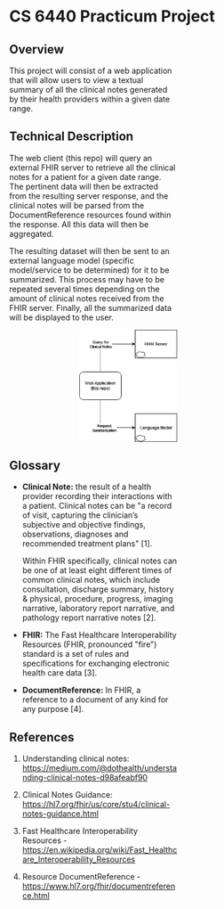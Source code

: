 # CS 6440 Practicum Project

## Overview

<p style="width: 60%">
This project will consist of a web application that will allow users to view a textual summary of all the clinical notes generated by their health 
providers within a given date range.
</p>

## Technical Description

<p style="width: 60%">
The web client (this repo) will query an external FHIR server to retrieve all the clinical notes for a patient for a given date range. 
The pertinent data will then be extracted from the resulting server response, and the clinical notes will be parsed from the DocumentReference 
resources found within the response. All this data will then be aggregated. 
</p>

<p style="width: 60%">
The resulting dataset will then be sent to an external language model (specific model/service to be determined) for it to be summarized.
This process may have to be repeated several times depending on the amount of clinical notes received from the FHIR server. Finally, all the summarized data will be displayed to the user.
</p>


<img 
    style="display: block; 
           margin-left: 25%;
           margin-right: auto;
           width: 35%;"
    src="./docs/diagram_1.png" 
    alt="Architectural Diagram">
</img>


## Glossary

<div style="width: 60%">

- **Clinical Note:** the result of a health provider recording their interactions with a patient. Clinical notes can be "a record of visit, capturing the clinician’s subjective and objective findings, observations, diagnoses and recommended treatment plans" [1].   

  Within FHIR specifically, clinical notes can be one of at least eight different times of common clinical notes, which include consultation, discharge summary, history & physical, procedure, progress, imaging narrative, laboratory report narrative, and pathology report narrative notes [2].

- **FHIR:** The Fast Healthcare Interoperability Resources (FHIR, pronounced "fire") standard is a set of rules and specifications for exchanging electronic health care data [3].

- **DocumentReference:** In FHIR, a reference to a document of any kind for any purpose [4].
</div>

## References
<div style="width: 60%">

1. Understanding clinical notes: https://medium.com/@dothealth/understanding-clinical-notes-d98afeabf90

2. Clinical Notes Guidance: https://hl7.org/fhir/us/core/stu4/clinical-notes-guidance.html

3. Fast Healthcare Interoperability Resources - https://en.wikipedia.org/wiki/Fast_Healthcare_Interoperability_Resources

4. Resource DocumentReference - https://www.hl7.org/fhir/documentreference.html

</div>